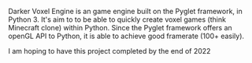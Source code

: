 Darker Voxel Engine is an game engine built on the Pyglet framework, in Python 3.
It's aim to to be able to quickly create voxel games (think Minecraft clone) within Python.
Since the Pyglet framework offers an openGL API to Python, it is able to achieve good framerate (100+ easily).

I am hoping to have this project completed by the end of 2022

